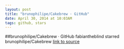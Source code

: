 ```yaml
---
layout: post
title: "brunophilipe/Cakebrew · GitHub"
date: April 30, 2014 at 10:03AM
tags: github, stars
---
```

##brunophilipe/Cakebrew · GitHub
fabiantheblind starred brunophilipe/Cakebrew
[link to source](http://ift.tt/1haTuwj) 
